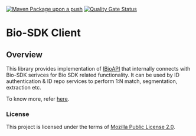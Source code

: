[![Maven Package upon a push](https://github.com/mosip/biosdk-client/actions/workflows/push-trigger.yml/badge.svg?branch=master)](https://github.com/mosip/biosdk-client/actions/workflows/push-trigger.yml)
[![Quality Gate Status](https://sonarcloud.io/api/project_badges/measure?branch=master&project=mosip_biosdk-client&metric=alert_status)](https://sonarcloud.io/dashboard?branch=master&id=mosip_biosdk-client)

# Bio-SDK Client

## Overview
This library provides implementation of [IBioAPI](https://github.com/mosip/commons/blob/master/kernel/kernel-biometrics-api/src/main/java/io/mosip/kernel/biometrics/spi/IBioApi.java) that internally connects with Bio-SDK serivces for Bio SDK related functionality. It can be used by ID authentication & ID repo services to perform 1:N match, segmentation, extraction etc.

To know more, refer [here](https://https://docs.mosip.io/1.2.0/biometrics/biometric-sdk).

### License
This project is licensed under the terms of [Mozilla Public License 2.0](LICENSE).

